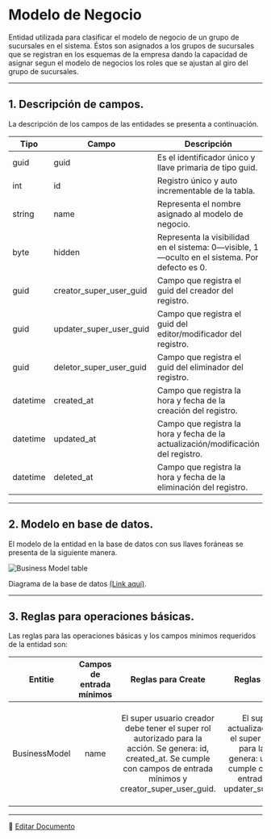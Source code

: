 # Modelo de Negocio

Entidad utilizada para clasificar el modelo de negocio de un grupo de sucursales en el sistema. Éstos son asignados a los grupos de sucursales que se registran en los esquemas de la empresa dando la capacidad de asignar segun el modelo de negocios los roles que se ajustan al giro del grupo de sucursales.

---

## 1.   Descripción de campos.

La descripción de los campos de las entidades se presenta a continuación.

| Tipo | Campo | Descripción |
|-|-|-|
| guid | guid | Es el identificador único y llave primaria de tipo guid. |
| int | id | Registro único y auto incrementable de la tabla. |
| string | name | Representa el nombre asignado al modelo de negocio. |
| byte | hidden | Representa la visibilidad en el sistema: 0—visible, 1—oculto en el sistema. Por defecto es 0. |
| guid | creator_super_user_guid | Campo que registra el guid del creador del registro. |
| guid | updater_super_user_guid | Campo que registra el guid del editor/modificador del registro. |
| guid | deletor_super_user_guid | Campo que registra el guid del eliminador del registro. |
| datetime | created_at | Campo que registra la hora y fecha de la creación del registro. |
| datetime | updated_at | Campo que registra la hora y fecha de la actualización/modificación del registro. |
| datetime | deleted_at | Campo que registra la hora y fecha de la eliminación del registro. |

--- 

## 2.  Modelo en base de datos.

El modelo de la entidad en la base de datos con sus llaves foráneas se presenta de la siguiente manera.

![Business Model table](/images/ConfigBusinessModelTable.png)

Diagrama de la base de datos [(Link aquí)](https://app.diagrams.net/#G12bfdBfGq1QhoH-HbKd0D5KDiGZxJKMYT).

---

## 3.  Reglas para operaciones básicas.

Las reglas para las operaciones básicas y los campos mínimos requeridos de la entidad son:

| Entitie | Campos de entrada mínimos | Reglas para Create | Reglas para Update | Reglas para Soft Delete |
|:-:|:-:|:-:|:-:|:-:|
| BusinessModel | name | El super usuario creador debe tener el super rol autorizado para la acción. Se genera: id, created_at. Se cumple con campos de entrada mínimos y creator_super_user_guid. | El super usuario actualizador debe tener el super rol autorizado para la acción. Se genera: updated_at. Se cumple con campos de entrada mínimos y updater_super_user_guid. | Que ninguna sucursal tenga asignado el business model. El super usuario eliminador debe tener el super rol autorizado para la acción. Se genera: deleted_at. Se cumple con campo deletor_super_user_guid. |

---

📝 [Editar Documento](https://github.com/4uRest/documentation)